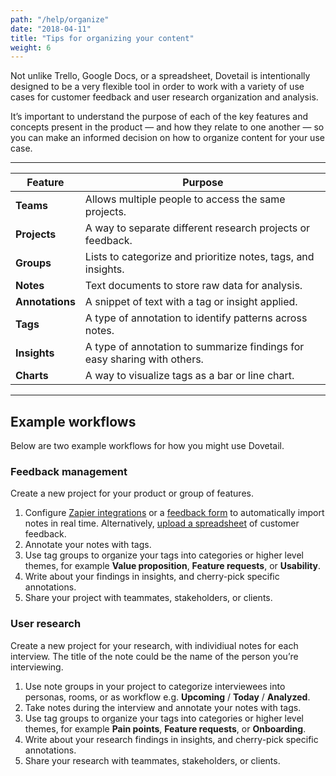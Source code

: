```yaml
---
path: "/help/organize"
date: "2018-04-11"
title: "Tips for organizing your content"
weight: 6
---
```


Not unlike Trello, Google Docs, or a spreadsheet, Dovetail is intentionally designed to be a very flexible tool in order to work with a variety of use cases for customer feedback and user research organization and analysis.

It’s important to understand the purpose of each of the key features and concepts present in the product — and how they relate to one another — so you can make an informed decision on how to organize content for your use case.

---

| Feature         | Purpose                                                                  |
| --------------- | ------------------------------------------------------------------------ |
| **Teams**       | Allows multiple people to access the same projects.                      |
| **Projects**    | A way to separate different research projects or feedback.               |
| **Groups**      | Lists to categorize and prioritize notes, tags, and insights.            |
| **Notes**       | Text documents to store raw data for analysis.                           |
| **Annotations** | A snippet of text with a tag or insight applied.                         |
| **Tags**        | A type of annotation to identify patterns across notes.                  |
| **Insights**    | A type of annotation to summarize findings for easy sharing with others. |
| **Charts**      | A way to visualize tags as a bar or line chart.                          |

---

## Example workflows

Below are two example workflows for how you might use Dovetail.

### Feedback management

Create a new project for your product or group of features.

1.  Configure [Zapier integrations](/help/zapier) or a [feedback form](/help/form-customize) to automatically import notes in real time. Alternatively, [upload a spreadsheet](/help/spreadsheet) of customer feedback.
1.  Annotate your notes with tags.
1.  Use tag groups to organize your tags into categories or higher level themes, for example **Value proposition**, **Feature requests**, or **Usability**.
1.  Write about your findings in insights, and cherry-pick specific annotations.
1.  Share your project with teammates, stakeholders, or clients.

### User research

Create a new project for your research, with individiual notes for each interview. The title of the note could be the name of the person you’re interviewing.

1.  Use note groups in your project to categorize interviewees into personas, rooms, or as workflow e.g. **Upcoming** / **Today** / **Analyzed**.
1.  Take notes during the interview and annotate your notes with tags.
1.  Use tag groups to organize your tags into categories or higher level themes, for example **Pain points**, **Feature requests**, or **Onboarding**.
1.  Write about your research findings in insights, and cherry-pick specific annotations.
1.  Share your research with teammates, stakeholders, or clients.
